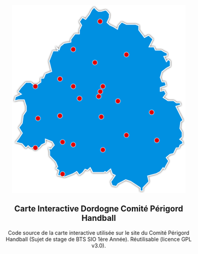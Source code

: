 <img src="carte.svg" height="500" style="margin: auto; display: block;">
<h2 style="text-align: center;">Carte Interactive Dordogne Comité Périgord Handball</h2>
<p style="text-align: center;">
Code source de la carte interactive utilisée sur le site du Comité Périgord Handball (Sujet de stage de BTS SIO 1ère Année). Réutilisable (licence GPL v3.0).

